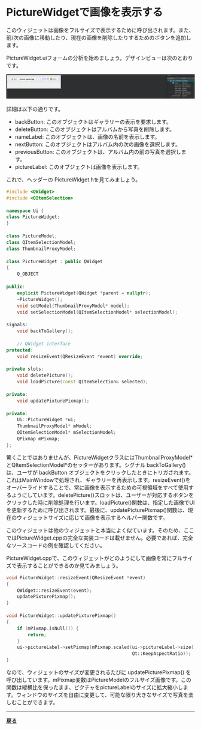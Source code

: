 # PictureWidgetで画像を表示する

このウィジェットは画像をフルサイズで表示するために呼び出されます。また、前/次の画像に移動したり、現在の画像を削除したりするためのボタンを追加します。

PictureWidget.uiフォームの分析を始めましょう。デザインビューは次のとおりです。

![image](img/10.png)

詳細は以下の通りです。

* backButton: このオブジェクトはギャラリーの表示を要求します。
* deleteButton: このオブジェクトはアルバムから写真を削除します。
* nameLabel: このオブジェクトは、画像の名前を表示します。
* nextButton: このオブジェクトはアルバム内の次の画像を選択します。
* previousButton: このオブジェクトは、アルバム内の前の写真を選択します。
* pictureLabel: このオブジェクトは画像を表示します。

これで、ヘッダーの PictureWidget.hを見てみましょう。

```C++
#include <QWidget>
#include <QItemSelection>

namespace Ui {
class PictureWidget;
}

class PictureModel;
class QItemSelectionModel;
class ThumbnailProxyModel;

class PictureWidget : public QWidget
{
    Q_OBJECT

public:
    explicit PictureWidget(QWidget *parent = nullptr);
    ~PictureWidget();
    void setModel(ThumbnailProxyModel* model);
    void setSelectionModel(QItemSelectionModel* selectionModel);

signals:
    void backToGallery();

    // QWidget interface
protected:
    void resizeEvent(QResizeEvent *event) override;

private slots:
    void deletePicture();
    void loadPicture(const QItemSelection& selected);

private:
    void updatePixturePixmap();

private:
    Ui::PictureWidget *ui;
    ThumbnailProxyModel* mModel;
    QItemSelectionModel* mSelectionModel;
    QPixmap mPixmap;
};
```

驚くことではありませんが、PictureWidgetクラスにはThumbnailProxyModel\*とQItemSelectionModel\*のセッターがあります。シグナル backToGallery() は、ユーザが backButton オブジェクトをクリックしたときにトリガされます。これはMainWindowで処理され、ギャラリーを再表示します。resizeEvent()をオーバーライドすることで、常に画像を表示するための可視領域をすべて使用するようにしています。deletePicture()スロットは、ユーザーが対応するボタンをクリックした時に削除処理を行います。loadPicture()関数は、指定した画像でUIを更新するために呼び出されます。最後に、updatePicturePixmap()関数は、現在のウィジェットサイズに応じて画像を表示するヘルパー関数です。

このウィジェットは他のウィジェットと本当によく似ています。そのため、ここではPictureWidget.cppの完全な実装コードは載せません。必要であれば、完全なソースコードの例を確認してください。

PictureWidget.cppで、このウィジェットがどのようにして画像を常にフルサイズで表示することができるのか見てみましょう。

```C++
void PictureWidget::resizeEvent(QResizeEvent *event)
{
    QWidget::resizeEvent(event);
    updatePixturePixmap();
}

void PictureWidget::updatePixturePixmap()
{
    if (mPixmap.isNull()) {
        return;
    }
    ui->pictureLabel->setPixmap(mPixmap.scaled(ui->pictureLabel->size(),
                                               Qt::KeepAspectRatio));
}
```

なので、ウィジェットのサイズが変更されるたびに updatePicturePixmap() を呼び出しています。mPixmap変数はPictureModelのフルサイズ画像です。この関数は縦横比を保ったまま、ピクチャをpictureLabelのサイズに拡大縮小します。ウィンドウのサイズを自由に変更して、可能な限り大きなサイズで写真を楽しむことができます。

***

**[戻る](../index.html)**
